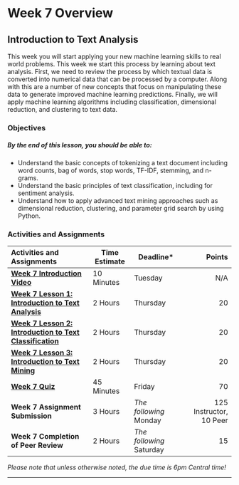 # Week 7 Overview #

## Introduction to Text Analysis ##

This week you will start applying your new machine learning skills to real world problems. This week we start this process by learning about text analysis. First, we need to review the process by which textual data is converted into numerical data that can be processed by a computer. Along with this are a number of new concepts that focus on manipulating these data to generate improved machine learning predictions. Finally, we will apply machine learning algorithms including classification, dimensional reduction, and clustering to text data.

### Objectives ###

##### By the end of this lesson, you should be able to: ######

- Understand the basic concepts of tokenizing a text document including word counts, bag of words, stop words, TF-IDF, stemming, and n-grams.
- Understand the basic principles of text classification, including for sentiment analysis.
- Understand how to apply advanced text mining approaches such as dimensional reduction, clustering, and parameter grid search by using Python.

### Activities and Assignments ###

| Activities and Assignments               | Time Estimate | Deadline*                |                  Points |
| :--------------------------------------- | ------------- | ------------------------ | ----------------------: |
| **[Week 7 Introduction Video][wv]**      | 10 Minutes    | Tuesday                  |                     N/A |
| **[Week 7 Lesson 1: Introduction to Text Analysis](lesson1.md)** | 2 Hours       | Thursday                 |                      20 |
| **[Week 7 Lesson 2: Introduction to Text Classification](lesson2.md)** | 2 Hours       | Thursday                 |                      20 |
| **[Week 7 Lesson 3: Introduction to Text Mining](lesson3.md)** | 2 Hours       | Thursday                 |                      20 |
| **[Week 7 Quiz][wq]**                    | 45 Minutes    | Friday                   |                      70 |
| **Week 7 Assignment Submission**         | 3 Hours       | *The following* Monday   | 125 Instructor, 10 Peer |
| **Week 7 Completion of Peer Review**     | 2 Hours       | *The following* Saturday |                      15 |

*Please note that unless otherwise noted, the due time is 6pm Central time!*

----------
[wv]: https://mediaspace.illinois.edu/media/W7ov/1_t5n2xzrz/63153661
[wq]: https://learn.illinois.edu/mod/quiz/
